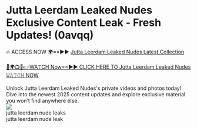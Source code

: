 # Jutta Leerdam Leaked Nudes Exclusive Content Leak - Fresh Updates! (0avqq)

🔥 ACCESS NOW 🌍==►► <a href="https://tinyurl.com/2mz8nhtm" rel="nofollow">Jutta Leerdam Leaked Nudes Latest Collection</a>
<br><br>
[🔴🌍📺📱👉WA𝚃CH Now==►► CLICK HERE TO Jutta Leerdam Leaked Nudes 𝚆𝙰𝚃𝙲𝙷 NOW](https://tinyurl.com/2mz8nhtm)
<br><br>
Unlock Jutta Leerdam Leaked Nudes's private videos and photos today! Dive into the newest 2025 content updates and explore exclusive material you won’t find anywhere else.
<br>
<a href="https://tinyurl.com/2mz8nhtm" rel="nofollow" data-target="animated-image.originalLink"><img src="https://camo.githubusercontent.com/8a4f000d20f83aca3bf7ec5f350d767afa0574a8a352519fd8cfa583a6f93a33/68747470733a2f2f692e696d6775722e636f6d2f644a486b345a712e676966" data-canonical-src="https://i.imgur.com/dJHk4Zq.gif" style="max-width: 100%; display: inline-block;" data-target="animated-image.originalImage"></a>
<br>
jutta leerdam nude leaks<br>
jutta leerdam nude leak